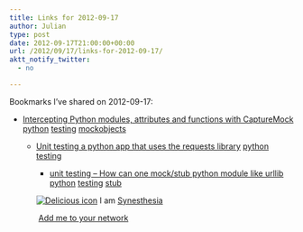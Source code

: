 ```yaml
---
title: Links for 2012-09-17
author: Julian
type: post
date: 2012-09-17T21:00:00+00:00
url: /2012/09/17/links-for-2012-09-17/
aktt_notify_twitter:
  - no

---
```

Bookmarks I&#8217;ve shared on 2012-09-17:

  * [Intercepting Python modules, attributes and functions with CaptureMock][1] 
    [python][2] [testing][3] [mockobjects][4] </li> 
    
      * [Unit testing a python app that uses the requests library][5] 
        [python][2] [testing][3] </li> 
        
          * [unit testing &#8211; How can one mock/stub python module like urllib][6] 
            [python][2] [testing][3] [stub][7] </li> </ul> 
            
            <p class="deliciouslink">
              <a href="http://del.icio.us/synesthesia" title="See all my bookmarks on del.icio.us"><img src="https://www.synesthesia.co.uk/images/deliciousicon.jpg" alt="Delicious icon" /></a>&nbsp;I am <a href="http://del.icio.us/synesthesia" title="See all my bookmarks on del.icio.us">Synesthesia</a>
            </p>
            
            <p class="deliciouslink">
              <a href="http://del.icio.us/network?add=synesthesia" title="Add me to your del.icio.us network"><img src="https://www.synesthesia.co.uk/images/add.gif" alt="" /></a>&nbsp;<a href="http://del.icio.us/network?add=synesthesia" title="Add me to your del.icio.us network">Add me to your network</a>
            </p>

 [1]: http://texttest.carmen.se/index.php?page=capturemock
 [2]: http://www.delicious.com/synesthesia/python
 [3]: http://www.delicious.com/synesthesia/testing
 [4]: http://www.delicious.com/synesthesia/mockobjects
 [5]: http://stackoverflow.com/questions/9559963/unit-testing-a-python-app-that-uses-the-requests-library
 [6]: http://stackoverflow.com/questions/295438/how-can-one-mock-stub-python-module-like-urllib
 [7]: http://www.delicious.com/synesthesia/stub